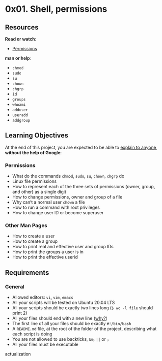 <h1 class="gap">0x01. Shell, permissions</h1><div class="gap" id="project-description">
<h2>Resources</h2>
<p><strong>Read or watch</strong>:</p>
<ul>
<li><a href="/rltoken/5uUsOHrMbVBOpZFteNyBLg" target="_blank" title="Permissions">Permissions</a> </li>
</ul>
<p><strong>man or help</strong>:</p>
<ul>
<li><code>chmod</code></li>
<li><code>sudo</code></li>
<li><code>su</code></li>
<li><code>chown</code></li>
<li><code>chgrp</code></li>
<li><code>id</code></li>
<li><code>groups</code></li>
<li><code>whoami</code></li>
<li><code>adduser</code></li>
<li><code>useradd</code></li>
<li><code>addgroup</code></li>
</ul>
<h2>Learning Objectives</h2>
<p>At the end of this project, you are expected to be able to <a href="/rltoken/imb3Q5z7eHNQCpFduBbe5g" target="_blank" title="explain to anyone">explain to anyone</a>, <strong>without the help of Google</strong>:</p>
<h3>Permissions</h3>
<ul>
<li>What do the commands <code>chmod</code>, <code>sudo</code>, <code>su</code>, <code>chown</code>, <code>chgrp</code> do</li>
<li>Linux file permissions</li>
<li>How to represent each of the three sets of permissions (owner, group, and other) as a single digit</li>
<li>How to change permissions, owner and group of a file</li>
<li>Why can’t a normal user <code>chown</code> a file</li>
<li>How to run a command with root privileges</li>
<li>How to change user ID or become superuser<br/></li>
</ul>
<h3>Other Man Pages</h3>
<ul>
<li>How to create a user</li>
<li>How to create a group</li>
<li>How to print real and effective user and group IDs</li>
<li>How to print the groups a user is in</li>
<li>How to print the effective userid</li>
</ul>
<h2>Requirements</h2>
<h3>General</h3>
<ul>
<li>Allowed editors: <code>vi</code>, <code>vim</code>, <code>emacs</code></li>
<li>All your scripts will be tested on Ubuntu 20.04 LTS</li>
<li>All your scripts should be exactly two lines long (<code>$ wc -l file</code> should print 2)</li>
<li>All your files should end with a new line (<a href="http://unix.stackexchange.com/questions/18743/whats-the-point-in-adding-a-new-line-to-the-end-of-a-file/18789">why?</a>)</li>
<li>The first line of all your files should be exactly <code>#!/bin/bash</code></li>
<li>A <code>README.md</code> file, at the root of the folder of the project, describing what each script is doing</li>
<li>You are not allowed to use backticks, <code>&amp;&amp;</code>, <code>||</code> or <code>;</code></li>
<li>All your files must be executable</li>
</ul>
</div>actualization